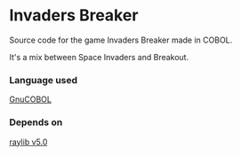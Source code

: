 # Invaders Breaker

Source code for the game Invaders Breaker made in COBOL.

It's a mix between Space Invaders and Breakout.

### Language used
[GnuCOBOL](https://gnucobol.sourceforge.io/)

### Depends on
[raylib v5.0](https://www.raylib.com/)